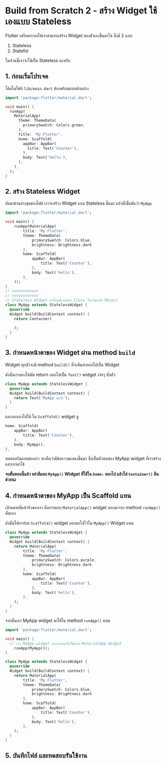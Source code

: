 
# Build from Scratch 2 - สร้าง Widget ใช้เองแบบ Stateless

Flutter เตรียมระบบให้เราสามารถสร้าง Widget ของตัวเองขึ้นมาได้ ซึ่งมี 2 แบบ

1. Stateless
2. Stateful 

ในส่วนนี้เราจะใช้เป็น Stateless นะครับ

## 1. ก่อนเริ่มโปรเจค 

โค้ดในไฟล์ `lib/main.dart` ต้องพร้อมแบบด้านล่าง

```dart
import 'package:flutter/material.dart';

void main() {
  runApp(
    MaterialApp(
      theme: ThemeData(
        primarySwatch: Colors.green,
      ),
      title: 'My Flutter',
      home: Scaffold(
        appBar: AppBar(
          title: Text('Counter'),
        ),
        body: Text('hello'),
      ),
    ),
  );
}
```

## 2. สร้าง Stateless Widget 

ถัดมาด้านล่างสุดของไฟล์ เราจะสร้าง Widget แบบ Stateless ขึ้นมา แล้วตั้งชื่อมันว่า `MyApp`

```dart
import 'package:flutter/material.dart';

void main() {
	runApp(MaterialApp(
        title: 'My Flutter',
        theme: ThemeData(
            primarySwatch: Colors.blue,
            brightness: Brightness.dark
        ),
        home: Scaffold(
            appBar: AppBar(
                title: Text('Counter'),
            ),
            body: Text('hello'),
        ),
    ));
}
// vvvvvvvvvvvv
// vvvvvvvvvvvv
// Stateless Widget มาในรูปแบบของ Class ในภาษาเชิง Object 
class MyApp extends StatelessWidget {
  @override
  Widget build(BuildContext context) {
    return Container(
      
    );
  }
}
```

## 3. กำหนดหน้าตาของ Widget ผ่าน method `build`

Widget ทุกตัวจะมี method `build()` ที่จะคืนค่าออกไปเป็น Widget 

ดังนั้นเราลองให้มัน return ออกไปเป็น `Text()` widget ง่ายๆ สักตัว

```dart
class MyApp extends StatelessWidget {
  @override
  Widget build(BuildContext context) {
    return Text('MyApp นะจ๊ะ');
  }
}
```

และลองเอาไปใช้ ใน `Scaffold()` widget ดู

```dart
home: Scaffold(
    appBar: AppBar(
        title: Text('Counter'),
    ),
    body: MyApp(),
),
```

ทดสอบรันแอพของเรา จะเห็นว่ามีข้อความแสดงขึ้นมา ซึ่งเป็นตัวตนของ MyApp widget ที่เราสร้าง และเอามาใช้

**จบขั้นตอนนี้แล้ว อย่าลืมลบ `MyApp()` Widget ที่ใช้ใน `home:` ออกไป แล้วใส่ `Container()` คืนด้วยนะ**

## 4. กำหนดหน้าตาของ MyApp เป็น Scaffold แทน

เป้าหมายที่แท้จริงของเรา คือการแยก `MaterialApp()` widget ออกมาจาก method `runApp()` นั่นเอง 

ดังนั้นให้เราย้าย `Scaffold()` widget ออกมาใส่ไว้ใน `MyApp()` Widget แทน

```dart
class MyApp extends StatelessWidget {
  @override
  Widget build(BuildContext context) {
    return MaterialApp(
        title: 'My Flutter',
        theme: ThemeData(
            primarySwatch: Colors.purple,
            brightness: Brightness.dark
        ),
        home: Scaffold(
            appBar: AppBar(
                title: Text('Counter'),
            ),
            body: Text('hello'),
        ),
    );
  }
}
```

จากนั้นเอา MyApp widget มาใช้ใน method `runApp()` แทน

```dart
import 'package:flutter/material.dart';

void main() {
  // เอา MyApp widget มากำหนดเป็นใช้แทน MaterialApp Widget
	runApp(MyApp());
}

class MyApp extends StatelessWidget {
  @override
  Widget build(BuildContext context) {
    return MaterialApp(
        title: 'My Flutter',
        theme: ThemeData(
            primarySwatch: Colors.blue,
            brightness: Brightness.dark
        ),
        home: Scaffold(
            appBar: AppBar(
                title: Text('Counter'),
            ),
            body: Text('hello'),
        ),
    );
  }
}
```

## 5. บันทึกไฟล์ และทดสอบรันใช้งาน
